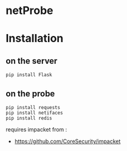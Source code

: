 # netProbe

Installation
============

on the server
-------------
```
pip install Flask
```

on the probe
------------
```
pip install requests
pip install netifaces
pip install redis
```

requires impacket from :
* https://github.com/CoreSecurity/impacket
